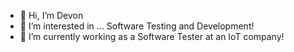 - 👋 Hi, I’m Devon
- 👀 I’m interested in ... Software Testing and Development!    
- 🌱 I’m currently working as a Software Tester at an IoT company! 

<!---
DevTheTester/DevTheTester is a ✨ special ✨ repository because its `README.md` (this file) appears on your GitHub profile.
You can click the Preview link to take a look at your changes.
--->
